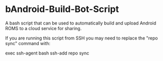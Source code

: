 bAndroid-Build-Bot-Script
========================

A bash script that can be used to automatically build and upload Android ROMS to a cloud service for sharing.

If you are running this script from SSH you may need to replace the "repo sync" command with:

exec ssh-agent bash
ssh-add
repo sync
